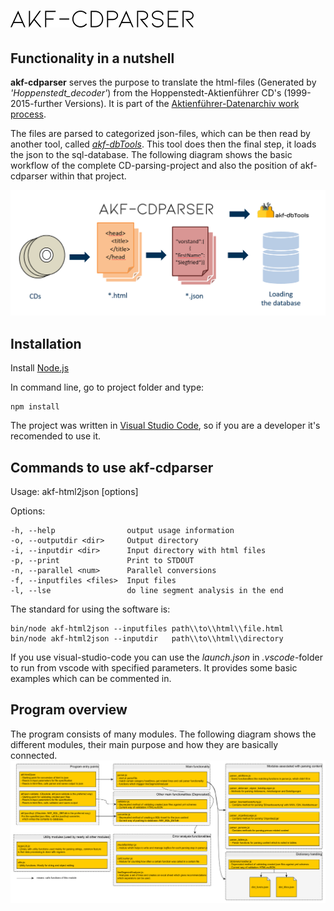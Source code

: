 ![akf-cdparser](./docs/img/akf_cdparser.png "akf-CDParser")
============

## Functionality in a nutshell
**akf-cdparser** serves the purpose to translate the 
html-files (Generated by *'Hoppenstedt_decoder'*) from the 
Hoppenstedt-Aktienführer CD's (1999-2015-further Versions).
It is part of the [Aktienführer-Datenarchiv work process][akf-link].

The files are parsed to categorized json-files, which can be then read by another tool, called [*akf-dbTools*][dbtools-link]. 
This tool does then the final step, it loads the json to the sql-database. The following diagram shows the basic workflow of the complete CD-parsing-project and also the position of akf-cdparser within that project.



![workflow](./docs/img/basic_workflow.png "Basic Workflow")

## Installation 
Install [Node.js][node-link]


In command line, go to project folder and type: 

    npm install

The project was written in [Visual Studio Code][vscode-link], 
so if you are a developer it's recomended to use it.

## Commands to use akf-cdparser
  Usage: akf-html2json [options]

  Options:

    -h, --help                output usage information
    -o, --outputdir <dir>     Output directory
    -i, --inputdir <dir>      Input directory with html files
    -p, --print               Print to STDOUT
    -n, --parallel <num>      Parallel conversions
    -f, --inputfiles <files>  Input files
    -l, --lse                 do line segment analysis in the end



The standard for using the software is: 
    
    bin/node akf-html2json --inputfiles path\\to\\html\\file.html
	bin/node akf-html2json --inputdir   path\\to\\html\\directory

If you use visual-studio-code you can use the *launch.json* in *.vscode*-folder to run from vscode with specified parameters. It provides some basic examples which can be commented in. 


## Program overview 

The program consists of many modules. The following diagram shows the different modules, their main purpose and how they are basically connected.  
![parserdiagram](./docs/img/DiagramAKFcdParser.png "ParserDiagram")

[akf-link]: https://digi.bib.uni-mannheim.de/aktienfuehrer/ "Aktienführer-Datenarchive work process"
[dbtools-link]: https://github.com/JKamlah/akf-dbTools
[node-link]: http://node.js/ "NodeJS"
[vscode-link]: https://code.visualstudio.com/ "VSCode"
